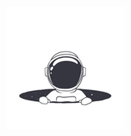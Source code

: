 <p align="center">
  <img src="https://github.com/roramigator/roramigator/blob/master/psychonaut.jpg" />
</p>
